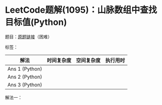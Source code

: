 # LeetCode题解(1095)：山脉数组中查找目标值(Python)

题目：[原题链接](https://leetcode-cn.com/problems/find-in-mountain-array/)（困难）

标签：

| 解法           | 时间复杂度 | 空间复杂度 | 执行用时 |
| -------------- | ---------- | ---------- | -------- |
| Ans 1 (Python) |            |            |          |
| Ans 2 (Python) |            |            |          |
| Ans 3 (Python) |            |            |          |

解法一：

